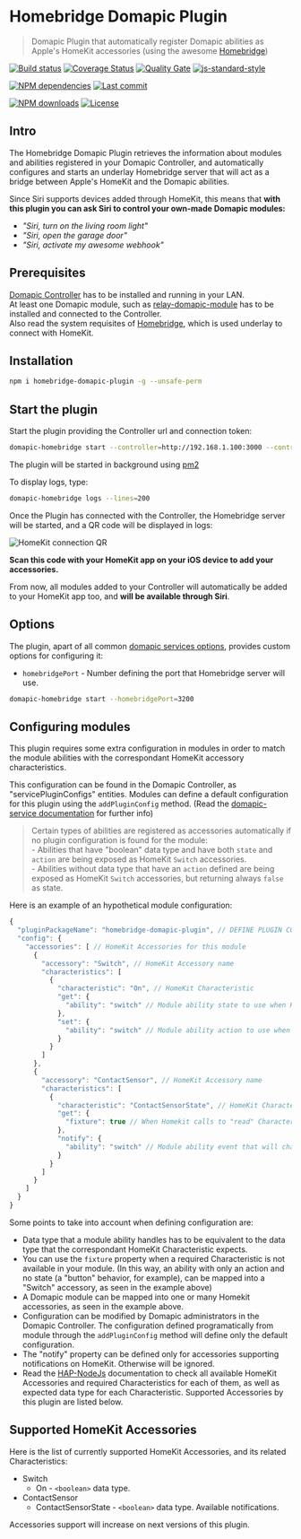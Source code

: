 # Homebridge Domapic Plugin

> Domapic Plugin that automatically register Domapic abilities as Apple's HomeKit accessories (using the awesome [Homebridge][homebridge-url])

[![Build status][travisci-image]][travisci-url] [![Coverage Status][coveralls-image]][coveralls-url] [![Quality Gate][quality-gate-image]][quality-gate-url] [![js-standard-style][standard-image]][standard-url]

[![NPM dependencies][npm-dependencies-image]][npm-dependencies-url] [![Last commit][last-commit-image]][last-commit-url] <!--[![Last release][release-image]][release-url] -->

[![NPM downloads][npm-downloads-image]][npm-downloads-url] [![License][license-image]][license-url]

## Intro

The Homebridge Domapic Plugin retrieves the information about modules and abilities registered in your Domapic Controller, and automatically configures and starts an underlay Homebridge server that will act as a bridge between Apple's HomeKit and the Domapic abilities.

Since Siri supports devices added through HomeKit, this means that **with this plugin you can ask Siri to control your own-made Domapic modules:**

* _"Siri, turn on the living room light"_
* _"Siri, open the garage door"_
* _"Siri, activate my awesome webhook"_

## Prerequisites

[Domapic Controller][domapic-controller-url] has to be installed and running in your LAN.  
At least one Domapic module, such as [relay-domapic-module][relay-domapic-module-url] has to be installed and connected to the Controller.  
Also read the system requisites of [Homebridge][homebridge-url], which is used underlay to connect with HomeKit.

## Installation

```bash
npm i homebridge-domapic-plugin -g --unsafe-perm
```

## Start the plugin

Start the plugin providing the Controller url and connection token:

```bash
domapic-homebridge start --controller=http://192.168.1.100:3000 --controllerApiKey=foo-api-key
```

The plugin will be started in background using [pm2][pm2-url]

To display logs, type:

```bash
domapic-homebridge logs --lines=200
```

Once the Plugin has connected with the Controller, the Homebridge server will be started, and a QR code will be displayed in logs:

![HomeKit connection QR][homekit-connection-qr-image]

**Scan this code with your HomeKit app on your iOS device to add your accessories.**

From now, all modules added to your Controller will automatically be added to your HomeKit app too, and **will be available through Siri**.

## Options

The plugin, apart of all common [domapic services options][domapic-service-options-url], provides custom options for configuring it:

* `homebridgePort` - Number defining the port that Homebridge server will use.

```bash
domapic-homebridge start --homebridgePort=3200
```

## Configuring modules

This plugin requires some extra configuration in modules in order to match the module abilities with the correspondant HomeKit accessory characteristics.

This configuration can be found in the Domapic Controller, as "servicePluginConfigs" entities. Modules can define a default configuration for this plugin using the `addPluginConfig` method. (Read the [domapic-service documentation][domapic-service-url] for further info)

> Certain types of abilities are registered as accessories automatically if no plugin configuration is found for the module:  
	- Abilities that have "boolean" data type and have both `state` and `action` are being exposed as HomeKit `Switch` accessories.  
	- Abilities without data type that have an `action` defined are being exposed as HomeKit `Switch` accessories, but returning always `false` as state.

Here is an example of an hypothetical module configuration:

```js
{
  "pluginPackageName": "homebridge-domapic-plugin", // DEFINE PLUGIN CONFIGURATION FOR THIS MODULE
  "config": {
    "accessories": [ // HomeKit Accessories for this module
      {
        "accessory": "Switch", // HomeKit Accessory name
        "characteristics": [
          {
            "characteristic": "On", // HomeKit Characteristic
            "get": {
              "ability": "switch" // Module ability state to use when Homekit calls to "read" Characteristic
            },
            "set": {
              "ability": "switch" // Module ability action to use when Homekit calls to "write" Characteristic
            }
          }
        ]
      },
      {
        "accessory": "ContactSensor", // HomeKit Accessory name
        "characteristics": [
          {
            "characteristic": "ContactSensorState", // HomeKit Characteristic
            "get": {
              "fixture": true // When Homekit calls to "read" Characteristic will always return true.
            },
            "notify": {
              "ability": "switch" // Module ability event that will change accessory value, and trigger a notification
            }
          }
        ]
      }
    ]
  }
}

```

Some points to take into account when defining configuration are:

* Data type that a module ability handles has to be equivalent to the data type that the correspondant HomeKit Characteristic expects.
* You can use the `fixture` property when a required Characteristic is not available in your module. (In this way, an ability with only an action and no state (a "button" behavior, for example), can be mapped into a "Switch" accessory, as seen in the example above)
* A Domapic module can be mapped into one or many Homekit accessories, as seen in the example above.
* Configuration can be modified by Domapic administrators in the Domapic Controller. The configuration defined programatically from module through the `addPluginConfig` method will define only the default configuration.
* The "notify" property can be defined only for accessories supporting notifications on HomeKit. Otherwise will be ignored.
* Read the [HAP-NodeJs][hap-nodejs-url] documentation to check all available HomeKit Accessories and required Characteristics for each of them, as well as expected data type for each Characteristic. Supported Accessories by this plugin are listed below.

## Supported HomeKit Accessories

Here is the list of currently supported HomeKit Accessories, and its related Characteristics:

* Switch
	* On - `<boolean>` data type.
* ContactSensor
	* ContactSensorState - `<boolean>` data type. Available notifications.

Accessories support will increase on next versions of this plugin.


[coveralls-image]: https://coveralls.io/repos/github/domapic/homebridge-domapic-plugin/badge.svg?branch=master
[coveralls-url]: https://coveralls.io/github/domapic/homebridge-domapic-plugin
[travisci-image]: https://travis-ci.org/domapic/homebridge-domapic-plugin.svg?branch=master
[travisci-url]: https://travis-ci.org/domapic/homebridge-domapic-plugin
[last-commit-image]: https://img.shields.io/github/last-commit/domapic/homebridge-domapic-plugin.svg
[last-commit-url]: https://github.com/domapic/homebridge-domapic-plugin/commits
[license-image]: https://img.shields.io/npm/l/homebridge-domapic-plugin.svg
[license-url]: https://github.com/domapic/homebridge-domapic-plugin/blob/master/LICENSE
[npm-downloads-image]: https://img.shields.io/npm/dm/homebridge-domapic-plugin.svg
[npm-downloads-url]: https://www.npmjs.com/package/homebridge-domapic-plugin
[npm-dependencies-image]: https://img.shields.io/david/domapic/homebridge-domapic-plugin.svg
[npm-dependencies-url]: https://david-dm.org/domapic/homebridge-domapic-plugin
[quality-gate-image]: https://sonarcloud.io/api/project_badges/measure?project=homebridge-domapic-plugin&metric=alert_status
[quality-gate-url]: https://sonarcloud.io/dashboard?id=homebridge-domapic-plugin
[release-image]: https://img.shields.io/github/release-date/domapic/homebridge-domapic-plugin.svg
[release-url]: https://github.com/domapic/homebridge-domapic-plugin/releases
[standard-image]: https://img.shields.io/badge/code%20style-standard-brightgreen.svg
[standard-url]: http://standardjs.com/

[pm2-url]: http://pm2.keymetrics.io/
[homebridge-url]: https://www.npmjs.com/package/homebridge
[domapic-controller-url]: https://www.npmjs.com/package/domapic-controller
[relay-domapic-module-url]: https://www.npmjs.com/package/relay-domapic-module
[domapic-service-url]: https://github.com/domapic/domapic-service
[hap-nodejs-url]: https://github.com/KhaosT/HAP-NodeJS/blob/master/lib/gen/HomeKitTypes.js
[domapic-service-options-url]: https://github.com/domapic/domapic-service#options

[homekit-connection-qr-image]: http://domapic.com/assets/homebridge_qr_screenshot.jpg
